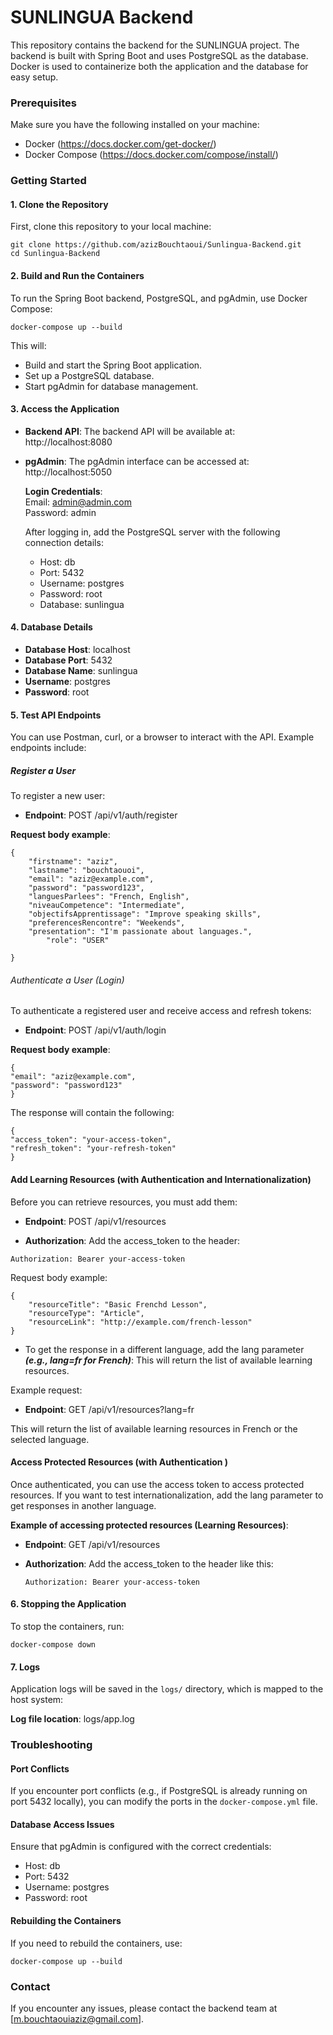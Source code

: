 # SUNLINGUA Backend

This repository contains the backend for the SUNLINGUA project. The backend is built with Spring Boot and uses PostgreSQL as the database. Docker is used to containerize both the application and the database for easy setup.

### Prerequisites

Make sure you have the following installed on your machine:

- Docker (https://docs.docker.com/get-docker/)
- Docker Compose (https://docs.docker.com/compose/install/)

### Getting Started

#### 1. Clone the Repository

First, clone this repository to your local machine:

```
git clone https://github.com/azizBouchtaoui/Sunlingua-Backend.git  
cd Sunlingua-Backend
```

#### 2. Build and Run the Containers

To run the Spring Boot backend, PostgreSQL, and pgAdmin, use Docker Compose:
```
docker-compose up --build
```

This will:

- Build and start the Spring Boot application.
- Set up a PostgreSQL database.
- Start pgAdmin for database management.

#### 3. Access the Application

- **Backend API**: The backend API will be available at:  
  http://localhost:8080

- **pgAdmin**: The pgAdmin interface can be accessed at:  
  http://localhost:5050

  **Login Credentials**:  
  Email: admin@admin.com  
  Password: admin


  After logging in, add the PostgreSQL server with the following connection details:

    - Host: db
    - Port: 5432
    - Username: postgres
    - Password: root
    - Database: sunlingua

#### 4. Database Details

- **Database Host**: localhost
- **Database Port**: 5432
- **Database Name**: sunlingua
- **Username**: postgres
- **Password**: root

#### 5. Test API Endpoints

You can use Postman, curl, or a browser to interact with the API. Example endpoints include:

##### Register a User

To register a new user:

- **Endpoint**: POST /api/v1/auth/register

**Request body example**:
```
{
    "firstname": "aziz",
    "lastname": "bouchtaouoi",
    "email": "aziz@example.com",
    "password": "password123",
    "languesParlees": "French, English",
    "niveauCompetence": "Intermediate",
    "objectifsApprentissage": "Improve speaking skills",
    "preferencesRencontre": "Weekends",
    "presentation": "I'm passionate about languages.",
        "role": "USER"

}
```

###### Authenticate a User (Login)

To authenticate a registered user and receive access and refresh tokens:

- **Endpoint**: POST /api/v1/auth/login

**Request body example**:
```
{
"email": "aziz@example.com",  
"password": "password123"
}
```

The response will contain the following:
```
{
"access_token": "your-access-token",
"refresh_token": "your-refresh-token"
}

```


#### Add Learning Resources (with Authentication and Internationalization)
Before you can retrieve resources, you must add them:

- **Endpoint**: POST /api/v1/resources

- **Authorization**: Add the access_token to the header:

`Authorization: Bearer your-access-token`

Request body example:
```
{
    "resourceTitle": "Basic Frenchd Lesson",
    "resourceType": "Article",
    "resourceLink": "http://example.com/french-lesson"
}
```
- To get the response in a different language, add the lang parameter ***(e.g., lang=fr for French)***:
  This will return the list of available learning resources.

Example request:
- **Endpoint**: GET /api/v1/resources?lang=fr

This will return the list of available learning resources in French or the selected language.



#### Access Protected Resources (with Authentication )

Once authenticated, you can use the access token to access protected resources. If you want to test internationalization, add the lang parameter to get responses in another language.

**Example of accessing protected resources (Learning Resources)**:

- **Endpoint**: GET /api/v1/resources
- **Authorization**: Add the access_token to the header like this:

  `Authorization: Bearer your-access-token`

#### 6. Stopping the Application

To stop the containers, run:
```
docker-compose down
```

#### 7. Logs

Application logs will be saved in the `logs/` directory, which is mapped to the host system:

**Log file location**: logs/app.log

### Troubleshooting

#### Port Conflicts

If you encounter port conflicts (e.g., if PostgreSQL is already running on port 5432 locally), you can modify the ports in the `docker-compose.yml` file.

#### Database Access Issues

Ensure that pgAdmin is configured with the correct credentials:

- Host: db
- Port: 5432
- Username: postgres
- Password: root

#### Rebuilding the Containers

If you need to rebuild the containers, use:
```
docker-compose up --build
```

### Contact

If you encounter any issues, please contact the backend team at [m.bouchtaouiaziz@gmail.com].
